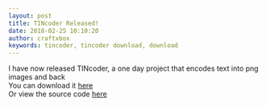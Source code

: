 ```yaml
---
layout: post
title: TINcoder Released!
date: 2018-02-25 10:10:20
author: craftxbox
keywords: tincoder, tincoder download, download
---
```

I have now released TINcoder, a one day project that encodes text into png images and back  
You can download it [here](https://craftxbox.com/downloads/tincoder)  
Or view the source code [here](https://github.com/craftxbox/TINcoder/)
